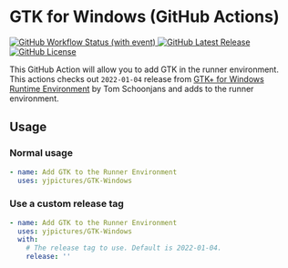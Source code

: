 # GTK for Windows  (GitHub Actions)

[![GitHub Workflow Status (with event)](https://img.shields.io/github/actions/workflow/status/yjpictures/GTK-Windows/test.yml?logo=github&label=test)
](https://github.com/yjpictures/GTK-Windows)
[![GitHub Latest Release](https://img.shields.io/github/v/release/yjpictures/GTK-Windows)](https://github.com/yjpictures/GTK-Windows/releases/latest)
[![GitHub License](https://img.shields.io/github/license/yjpictures/GTK-Windows)
](https://github.com/yjpictures/GTK-Windows/blob/master/LICENSE)


This GitHub Action will allow you to add GTK in the runner environment. This actions checks out `2022-01-04` release from [GTK+ for Windows Runtime Environment](https://github.com/tschoonj/GTK-for-Windows-Runtime-Environment-Installer) by Tom Schoonjans and adds to the runner environment.




## Usage

### Normal usage

``` yaml
- name: Add GTK to the Runner Environment
  uses: yjpictures/GTK-Windows
```

### Use a custom release tag

``` yaml
- name: Add GTK to the Runner Environment
  uses: yjpictures/GTK-Windows
  with:
    # The release tag to use. Default is 2022-01-04.
    release: ''
```